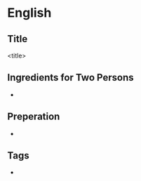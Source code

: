 # English

## Title

\<title\>

## Ingredients for Two Persons

* <ingredients>

## Preperation

* <steps>

## Tags

* <tags>

